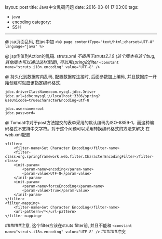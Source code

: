 layout: post
title: Java中文乱码问题
date: 2016-03-01 17:03:00
tags: 
- java
- encoding
category:
- SSH
---

@ jsp页面乱码, 在jps中加
`<%@ page contentType="text/html;charset=UTF-8" language="java" %>`

@ jsp传值到Action的乱码.
struts.xml
*不适用于struts2.1.6 (这个版本有这个bug, 其他版本可以通过这样配置), 可以用spring的filter*
`<constant name="struts.i18n.encoding" value="UTF-8" />`

@ 持久化到数据库内乱码,
配置数据库连接时, 后面参数加上编码, 并且数据库一开始创建时就应该指定编码格式.
```
jdbc.driverClassName=com.mysql.jdbc.Driver
jdbc.url=jdbc:mysql://localhost:3306/spring?useUnicode=true&characterEncoding=utf-8

jdbc.username=root
jdbc.password=
```

@ Tomcat中对于post方法提交的表单采用的默认编码为ISO-8859-1，而这种编码格式不支持中文字符。对于这个问题可以采用转换编码格式的方法来解决
在web.xml配置
```
<filter>
    <filter-name>Set Character Encoding</filter-name>
    <filter-class>org.springframework.web.filter.CharacterEncodingFilter</filter-class>
    <init-param>
        <param-name>encoding</param-name>
        <param-value>UTF-8</param-value>
    </init-param>
    <init-param>
        <param-name>forceEncoding</param-name>
        <param-value>true</param-value>
    </init-param>
</filter>
<filter-mapping>
    <filter-name>Set Character Encoding</filter-name>
    <url-pattern>/*</url-pattern>
</filter-mapping>
```

######注意, 这个filter应该在struts filter前, 并且不能和
`<constant name="struts.i18n.encoding" value="UTF-8" />`
######冲突